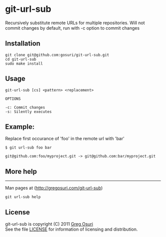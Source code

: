 # git-url-sub

Recursively substitute remote URLs for multiple repositories. Will not commit changes by default, run with -c option to commit changes

## Installation

    git clone git@github.com:gosuri/git-url-sub.git
    cd git-url-sub
    sudo make install

## Usage

    git-url-sub [cs] <pattern> <replacement>

    OPTIONS

    -c: Commit changes
    -s: Silently executes

## Example:

Replace first occurance of 'foo' in the remote url with 'bar'

    $ git url-sub foo bar

    git@github.com:foo/myproject.git -> git@github.com:bar/myproject.git


## More help
------------
Man pages at (http://gregosuri.com/git-url-sub)

    git url-sub help

## License

git-url-sub is copyright (C) 2011 [Greg Osuri](http://gregosuri.com)<br>
See the file [LICENSE](http://github.com/gosuri/git-url-sub/master/LICENSE) for information of licensing and distribution.

